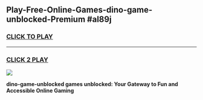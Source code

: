 
## Play-Free-Online-Games-dino-game-unblocked-Premium #al89j
<h3>
<a href="https://premium.freeplayer.one?title=dino-game-unblocked&ref=8M">CLICK TO PLAY</a></h3>
<hr>

<h3>
<a href="https://premium.freeplayer.one?title=dino-game-unblocked&ref=8M">CLICK 2 PLAY</a>
  
</h3>

<a href="https://premium.freeplayer.one?title=dino-game-unblocked&ref=8M"><img src="https://clearcache.store/games.png"></a>


**dino-game-unblocked games unblocked: Your Gateway to Fun and Accessible Online Gaming**
